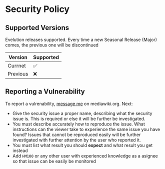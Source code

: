 # Security Policy

## Supported Versions

Evelution releases supported. Every time a new Seasonal Release (Major) comes, the previous one will be discontinued

| Version    | Supported          |
| ---------- | ------------------ |
| Currnet    | :white_check_mark: |
| Previous   | :x:                |

## Reporting a Vulnerability

To report a vulrenability, [message me](https://www.mediawiki.org/wiki/Special:EmailUser/Giorgos456) on mediawiki.org. Next:
- Give the security issue a proper name, describing what the security issue is. This is required or else it will be further be investigated.
- You must describe accurately how to reproduce the issue. What instructions can the viewer take to experience the same issue you have found? Issues that cannot be reproduced easily will be further investigated with further attention by the user who reported it.
- You must list what result you should **expect** and what result you get instead
- Add ``HM100`` or any other user with experienced knowledge as a asignee so that issue can be easily be monitored
